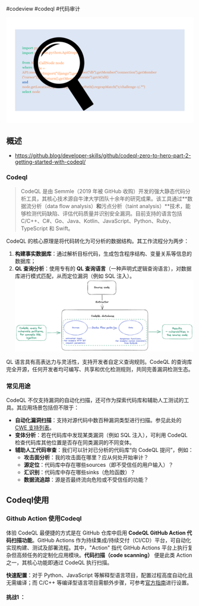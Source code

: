 #codeview #codeql
#代码审计 



![](media/246082151-62e70a44-bade-45b2-bdce-f8e17900c8af.webp)  

## 概述
- https://github.blog/developer-skills/github/codeql-zero-to-hero-part-2-getting-started-with-codeql/
### Codeql
>CodeQL 是由 Semmle（2019 年被 GitHub 收购）开发的强大静态代码分析工具，其核心技术源自牛津大学团队十余年的研究成果。该工具通过**数据流分析（data flow analysis）**和**污点分析（taint analysis）**技术，能够检测代码缺陷、评估代码质量并识别安全漏洞。目前支持的语言包括 C/C++、C#、Go、Java、Kotlin、JavaScript、Python、Ruby、TypeScript 和 Swift。

CodeQL 的核心原理是将代码转化为可分析的数据结构。其工作流程分为两步：  
1. **构建事实数据库**：通过解析目标代码，生成包含程序结构、变量关系等信息的数据库；  
2. **QL 查询分析**：使用专有的 **QL 查询语言**（一种声明式逻辑查询语言），对数据库进行模式匹配，从而定位漏洞（例如 SQL 注入）。  ![](media/image5.webp)  

QL 语言具有高表达力与灵活性，支持开发者自定义查询规则。CodeQL 的查询库完全开源，任何开发者均可编写、共享和优化检测规则，共同完善漏洞检测生态。


### 常见用途

CodeQL 不仅支持漏洞的自动化扫描，还可作为探索代码库和辅助人工测试的工具。其应用场景包括但不限于：

- **自动化漏洞扫描**：支持对源代码中数百种漏洞类型进行扫描。参见此处的 [CWE 支持列表](https://github.com/github/codeql/blob/main/docs/codeql-cli/supported-cwes.md)。
- **变体分析**：若在代码库中发现某类漏洞（例如 SQL 注入），可利用 CodeQL 检查代码库其他位置是否存在同类漏洞的不同变体。
- **辅助人工代码审查**：我们可以针对已分析的代码库“向 CodeQL 提问”，例如：
    - **攻击面分析**：我的攻击面在哪里？应从何处开始审计？
    - **源定位**：代码库中存在哪些sources（即不受信任的用户输入）？
    - **汇识别**：代码库中存在哪些sinks（危险函数）？
    - **数据流追踪**：源是否最终流向危险或不受信任的功能？



## Codeql使用
### Github Action 使用Codeql
体验 CodeQL 最便捷的方式是在 GitHub 仓库中启用 **CodeQL GitHub Action 代码扫描功能**。GitHub Actions 作为持续集成/持续交付（CI/CD）平台，可自动化实现构建、测试及部署流程。其中，"Action" 指代 GitHub Actions 平台上执行复杂但高频任务的定制化应用模块。**代码扫描（code scanning）** 便是此类 Action 之一，其核心功能即通过 CodeQL 执行扫描。  


**快速配置**：对于 Python、JavaScript 等解释型语言项目，配置过程高度自动化且无需编译；而 C/C++ 等编译型语言项目需额外步骤，可参考[官方指南](https://docs.github.com/en/code-security/code-scanning/automatically-scanning-your-code-for-vulnerabilities-and-errors/configuring-the-codeql-workflow-for-compiled-languages)进行设置。  


#### 挑战1 ： 